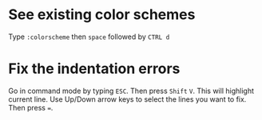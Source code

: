 # See existing color schemes
Type `:colorscheme` then `space` followed by `CTRL d`

# Fix the indentation errors
Go in command mode by typing `ESC`.
Then press `Shift` `V`. This will highlight current line.
Use Up/Down arrow keys to select the lines you want to fix.
Then press `=`.
